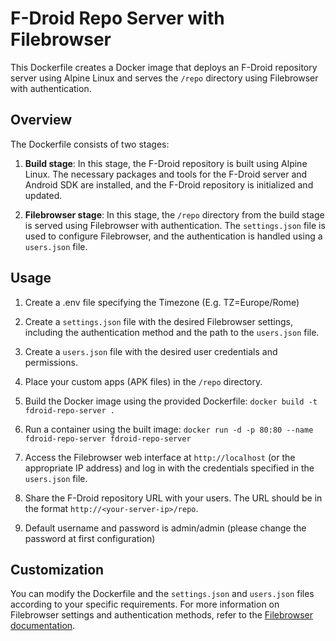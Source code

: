# F-Droid Repo Server with Filebrowser

This Dockerfile creates a Docker image that deploys an F-Droid repository server using Alpine Linux and serves the `/repo` directory using Filebrowser with authentication.

## Overview

The Dockerfile consists of two stages:

1. **Build stage**: In this stage, the F-Droid repository is built using Alpine Linux. The necessary packages and tools for the F-Droid server and Android SDK are installed, and the F-Droid repository is initialized and updated.

2. **Filebrowser stage**: In this stage, the `/repo` directory from the build stage is served using Filebrowser with authentication. The `settings.json` file is used to configure Filebrowser, and the authentication is handled using a `users.json` file.

## Usage

1. Create a .env file specifying the Timezone (E.g. TZ=Europe/Rome)

2. Create a `settings.json` file with the desired Filebrowser settings, including the authentication method and the path to the `users.json` file.

3. Create a `users.json` file with the desired user credentials and permissions.

4. Place your custom apps (APK files) in the `/repo` directory.

5. Build the Docker image using the provided Dockerfile: `docker build -t fdroid-repo-server .`

6. Run a container using the built image: `docker run -d -p 80:80 --name fdroid-repo-server fdroid-repo-server`

7. Access the Filebrowser web interface at `http://localhost` (or the appropriate IP address) and log in with the credentials specified in the `users.json` file.

8. Share the F-Droid repository URL with your users. The URL should be in the format `http://<your-server-ip>/repo`.

9. Default username and password is admin/admin (please change the password at first configuration)

## Customization

You can modify the Dockerfile and the `settings.json` and `users.json` files according to your specific requirements. For more information on Filebrowser settings and authentication methods, refer to the [Filebrowser documentation](https://filebrowser.org/configuration/authentication-method).